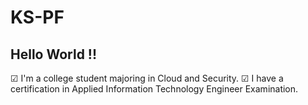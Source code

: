 # KS-PF
## Hello World !!

☑ I'm a college student majoring in Cloud and Security.
☑ I have a certification in Applied Information Technology Engineer Examination.



<!---
KS-PF/KS-PF is a ✨ special ✨ repository because its `README.md` (this file) appears on your GitHub profile.
You can click the Preview link to take a look at your changes.
--->

